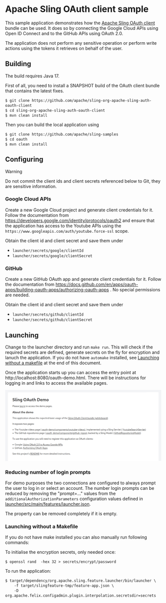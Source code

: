 # Apache Sling OAuth client sample

This sample application demonstrates how the [Apache Sling OAuth client](https://github.com/apache/sling-org-apache-sling-auth-oauth-client)
bundle can be used. It does so by connecting the Google Cloud APIs using Open ID Connect and to
the GitHub APIs using OAuth 2.0.

The application does not perform any sensitive operation or perform write actions using the
tokens it retrieves on behalf of the user.

## Building

The build requires Java 17.

First of all, you need to install a SNAPSHOT build of the OAuth client bundle that contains the latest fixes.

```
$ git clone https://github.com/apache/sling-org-apache-sling-auth-oauth-client
$ cd sling-org-apache-sling-auth-oauth-client
$ mvn clean install
```

Then you can build the local application using

```
$ git clone https://github.com/apache/sling-samples
$ cd oauth
$ mvn clean install
```

## Configuring

> [!WARNING]
> Do not commit the client ids and client secrets referenced below to Git, they are sensitive information.

### Google Cloud APIs

Create a new Google Cloud project and generate client credentials for it. Follow the documentation from
https://developers.google.com/identity/protocols/oauth2 and ensure that the application has access to
the Youtube APIs using the `https://www.googleapis.com/auth/youtube.force-ssl` scope.

Obtain the client id and client secret and save them under

- `launcher/secrets/google/clientId`
- `launcher/secrets/google/clientSecret`

### GitHub

Create a new GitHub OAuth app and generate client credentials for it. Follow the documentation from 
https://docs.github.com/en/apps/oauth-apps/building-oauth-apps/authorizing-oauth-apps . No special
permissions are needed.

Obtain the client id and client secret and save them under

- `launcher/secrets/github/clientId`
- `launcher/secrets/github/clientSecret`

## Launching

Change to the launcher directory and run `make run`.  This will check if the required secrets are
defined, generate secrets on the fly for encryption and lanuch the application. If you do not have `automake`
installed, see [Launching without a makefile](#launching-without-a-makefile) at the end of this
document.

Once the application starts up you can access the entry point at http://localhost:8080/oauth-demo.html.
There will be instructions for logging in and links to access the available pages.

![screenshot of the welcome page](demo-welcome.png)

### Reducing number of login prompts

For demo purposes the two connections are configured to always prompt the user to log in or select
an account. The number login prompts can be reduced by removing the "prompt=..." values from the
`additionalAuthorizationParameters` configuration values defined in [launcher/src/main/features/launcher.json](launcher/src/main/features/launcher.json).

The property can be removed completely if it is empty.

### Launching without a Makefile

If you do not have make installed you can also manually run following commands:

To initialise the encryption secrets, only needed once:

```
$ openssl rand  -hex 32 > secrets/encrypt/password
```

To run the application:

```
$ target/dependency/org.apache.sling.feature.launcher/bin/launcher \
    -f target/slingfeature-tmp/feature-app.json \
    -D org.apache.felix.configadmin.plugin.interpolation.secretsdir=secrets
```
